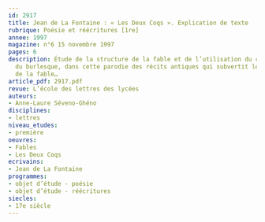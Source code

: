 ```yaml
---
id: 2917
title: Jean de La Fontaine : « Les Deux Coqs ». Explication de texte 
rubrique: Poésie et réécritures [1re]
annee: 1997
magazine: n°6 15 novembre 1997
pages: 6
description: Étude de la structure de la fable et de l’utilisation du comique, voire
  du burlesque, dans cette parodie des récits antiques qui subvertit le genre même
  de la fable…
article_pdf: 2917.pdf
revue: L’école des lettres des lycées
auteurs:
- Anne-Laure Séveno-Ghéno
disciplines:
- lettres
niveau_etudes:
- première
oeuvres:
- Fables
- Les Deux Coqs
ecrivains:
- Jean de La Fontaine
programmes:
- objet d’étude - poésie
- objet d’étude - réécritures
siecles:
- 17e siècle
---
```

